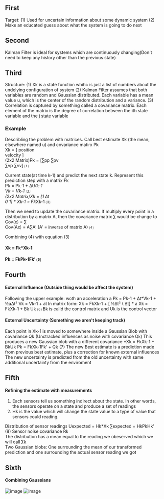 ## First
Target: (1) Used for uncertain information about some dynamic system
        (2) Make an educated guess about what the system is going to do next

## Second
Kalman Filter is ideal for systems which are continuously changing(Don't need to keep any history other than the previous state)

## Third
Structure: (1) Xk is a state function whihc is just a list of numbers about the undelying configuration of system
           (2) Kalman Filter assumes that both variables are random and Gaussian distributed. Each variable has a mean value                u, which is the center of the random distribution and a variance.
           (3) Correlation is captured by something called a covariance matrix. Each element of the matrix is the degree of                  correlation between the ith state variable and the j state variable
           
### Example
Describling the problem with matrices. Call best estimate Xk (the mean, elsewhere named u) and covariance matirx Pk  
Xk = [
position  
   velocity
]  
(2x2 Matrix)Pk = [∑pp ∑pv  
∑vp ∑vv]                ⑴  
      
Current state(at time k-1) and predict the next state k. Represent this prediction step with a matrix Fk  
Pk = Pk-1 + ∆t*Vk-1  
Vk = Vk-1                     ⑵  
(2x2 Matrix)Xk = [1   ∆t  
0    1] * Xk-1 = Fk*Xk-1 ⑶  

Then we need to update the covariance matrix. If multiply every point in a distribution by a matrix A, then the covariance matrix ∑ would be change to  
Cov(x) = ∑  
Cov(Ax) = A∑A′         (A′ = inverse of matrix A)    ⑷  

Combining (4) with equation (3)  
#### Xk = Fk*Xk-1  
#### Pk = FkPk-1Fk′        ⑸  

## Fourth
#### External Influence (Outside thing would be affect the system)
Following the upper example: woth an acceleration a
Pk = Pk-1 + ∆t*Vk-1 + ½a∆t²
Vk = Vk-1 + at
In matrix form: 
Xk = FkXk-1 + [ ½∆t² \\ ∆t] * a
Xk = FkXk-1 + Bk Uk            ⑹
Bk is calld the control matrix and Uk is the control vector

#### External Uncertainty (Something we aren't keeping track)
Each point in Xk-1 is moved to somewhere inside a Gaussian Blob with covariance Qk (Unctracked influences as noise with covariance Qk)
This produces a new Gaussian blob with a different covariance
*Xk = FkXk-1 + BkUk
Pk = FkXk-1Fk' + Qk      (7)
The new Best estimate is a prediction made from previous best estimate, plus a correction for known external influences  
The new uncertainty is predicted from the old uncertainty with same additional uncertainty from the enviroment  

## Fifth
#### Refining the estimate with measurements
1. Each sensors tell us something indirect about the state. In other words, the sensors operate on a state and produce a set of readings  
2. Hk is the value which will change the state value to a type of value that sensors could reading.

Distribution of sensor readings
Uexpected = Hk*Xk
∑expected = HkPkHk'          (8)
Sensor noise covariance Rk  
The distribution has a mean equal to the reading we obeserved which we will call ∑k  
Two Gaussian blobs: One surrounding the mean of our transformed prediction and one surrounding the actual sensor reading we got  

## Sixth
#### Combining Gaussians
![image](https://github.com/wzezhong/Rover/blob/master/images/WechatIMG4.jpeg)
![image](https://github.com/wzezhong/Rover/blob/master/images/WechatIMG5.jpeg)

